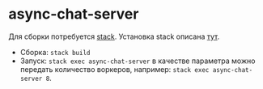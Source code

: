 async-chat-server
=================

Для сборки потребуется [stack](https://github.com/commercialhaskell/stack).
Установка stack описана [тут](http://docs.haskellstack.org/en/stable/README.html).

* Сборка: `stack build`
* Запуск: `stack exec async-chat-server` в качестве параметра можно передать количество
воркеров, например: `stack exec async-chat-server 8`.
